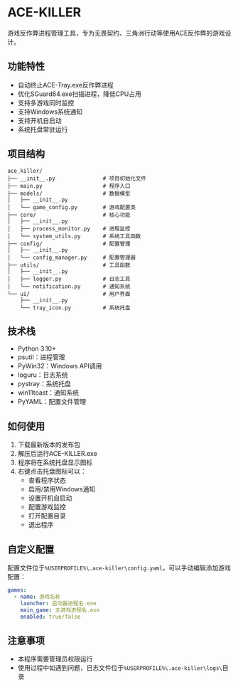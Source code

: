 # ACE-KILLER

游戏反作弊进程管理工具，专为无畏契约、三角洲行动等使用ACE反作弊的游戏设计。

## 功能特性

- 自动终止ACE-Tray.exe反作弊进程
- 优化SGuard64.exe扫描进程，降低CPU占用
- 支持多游戏同时监控
- 支持Windows系统通知
- 支持开机自启动
- 系统托盘常驻运行

## 项目结构

```
ace_killer/
├── __init__.py               # 项目初始化文件
├── main.py                   # 程序入口
├── models/                   # 数据模型
│   ├── __init__.py
│   └── game_config.py        # 游戏配置类
├── core/                     # 核心功能
│   ├── __init__.py
│   ├── process_monitor.py    # 进程监控
│   └── system_utils.py       # 系统工具函数
├── config/                   # 配置管理
│   ├── __init__.py
│   └── config_manager.py     # 配置管理器
├── utils/                    # 工具函数
│   ├── __init__.py
│   ├── logger.py             # 日志工具
│   └── notification.py       # 通知系统
└── ui/                       # 用户界面
    ├── __init__.py
    └── tray_icon.py          # 系统托盘
```

## 技术栈

- Python 3.10+
- psutil：进程管理
- PyWin32：Windows API调用
- loguru：日志系统
- pystray：系统托盘
- win11toast：通知系统
- PyYAML：配置文件管理

## 如何使用

1. 下载最新版本的发布包
2. 解压后运行ACE-KILLER.exe
3. 程序将在系统托盘显示图标
4. 右键点击托盘图标可以：
   - 查看程序状态
   - 启用/禁用Windows通知
   - 设置开机自启动
   - 配置游戏监控
   - 打开配置目录
   - 退出程序

## 自定义配置

配置文件位于`%USERPROFILE%\.ace-killer\config.yaml`，可以手动编辑添加游戏配置：

```yaml
games:
  - name: 游戏名称
    launcher: 启动器进程名.exe
    main_game: 主游戏进程名.exe
    enabled: true/false
```

## 注意事项

- 本程序需要管理员权限运行
- 使用过程中如遇到问题，日志文件位于`%USERPROFILE%\.ace-killer\logs\`目录

